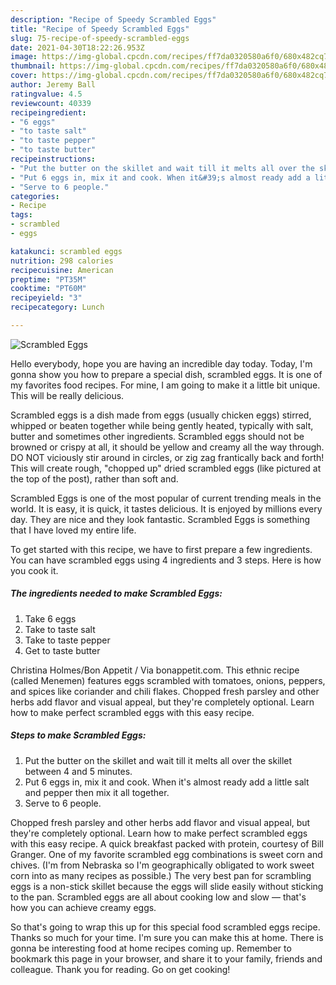 ```yaml
---
description: "Recipe of Speedy Scrambled Eggs"
title: "Recipe of Speedy Scrambled Eggs"
slug: 75-recipe-of-speedy-scrambled-eggs
date: 2021-04-30T18:22:26.953Z
image: https://img-global.cpcdn.com/recipes/ff7da0320580a6f0/680x482cq70/scrambled-eggs-recipe-main-photo.jpg
thumbnail: https://img-global.cpcdn.com/recipes/ff7da0320580a6f0/680x482cq70/scrambled-eggs-recipe-main-photo.jpg
cover: https://img-global.cpcdn.com/recipes/ff7da0320580a6f0/680x482cq70/scrambled-eggs-recipe-main-photo.jpg
author: Jeremy Ball
ratingvalue: 4.5
reviewcount: 40339
recipeingredient:
- "6 eggs"
- "to taste salt"
- "to taste pepper"
- "to taste butter"
recipeinstructions:
- "Put the butter on the skillet and wait till it melts all over the skillet between 4 and 5 minutes."
- "Put 6 eggs in, mix it and cook. When it&#39;s almost ready add a little salt and pepper then mix it all together."
- "Serve to 6 people."
categories:
- Recipe
tags:
- scrambled
- eggs

katakunci: scrambled eggs 
nutrition: 298 calories
recipecuisine: American
preptime: "PT35M"
cooktime: "PT60M"
recipeyield: "3"
recipecategory: Lunch

---
```



![Scrambled Eggs](https://img-global.cpcdn.com/recipes/ff7da0320580a6f0/680x482cq70/scrambled-eggs-recipe-main-photo.jpg)

Hello everybody, hope you are having an incredible day today. Today, I'm gonna show you how to prepare a special dish, scrambled eggs. It is one of my favorites food recipes. For mine, I am going to make it a little bit unique. This will be really delicious.

Scrambled eggs is a dish made from eggs (usually chicken eggs) stirred, whipped or beaten together while being gently heated, typically with salt, butter and sometimes other ingredients. Scrambled eggs should not be browned or crispy at all, it should be yellow and creamy all the way through. DO NOT viciously stir around in circles, or zig zag frantically back and forth! This will create rough, &#34;chopped up&#34; dried scrambled eggs (like pictured at the top of the post), rather than soft and.

Scrambled Eggs is one of the most popular of current trending meals in the world. It is easy, it is quick, it tastes delicious. It is enjoyed by millions every day. They are nice and they look fantastic. Scrambled Eggs is something that I have loved my entire life.


To get started with this recipe, we have to first prepare a few ingredients. You can have scrambled eggs using 4 ingredients and 3 steps. Here is how you cook it.

<!--inarticleads1-->

##### The ingredients needed to make Scrambled Eggs:

1. Take 6 eggs
1. Take to taste salt
1. Take to taste pepper
1. Get to taste butter


Christina Holmes/Bon Appetit / Via bonappetit.com. This ethnic recipe (called Menemen) features eggs scrambled with tomatoes, onions, peppers, and spices like coriander and chili flakes. Chopped fresh parsley and other herbs add flavor and visual appeal, but they&#39;re completely optional. Learn how to make perfect scrambled eggs with this easy recipe. 

<!--inarticleads2-->

##### Steps to make Scrambled Eggs:

1. Put the butter on the skillet and wait till it melts all over the skillet between 4 and 5 minutes.
1. Put 6 eggs in, mix it and cook. When it&#39;s almost ready add a little salt and pepper then mix it all together.
1. Serve to 6 people.


Chopped fresh parsley and other herbs add flavor and visual appeal, but they&#39;re completely optional. Learn how to make perfect scrambled eggs with this easy recipe. A quick breakfast packed with protein, courtesy of Bill Granger. One of my favorite scrambled egg combinations is sweet corn and chives. (I&#39;m from Nebraska so I&#39;m geographically obligated to work sweet corn into as many recipes as possible.) The very best pan for scrambling eggs is a non-stick skillet because the eggs will slide easily without sticking to the pan. Scrambled eggs are all about cooking low and slow — that&#39;s how you can achieve creamy eggs. 

So that's going to wrap this up for this special food scrambled eggs recipe. Thanks so much for your time. I'm sure you can make this at home. There is gonna be interesting food at home recipes coming up. Remember to bookmark this page in your browser, and share it to your family, friends and colleague. Thank you for reading. Go on get cooking!
